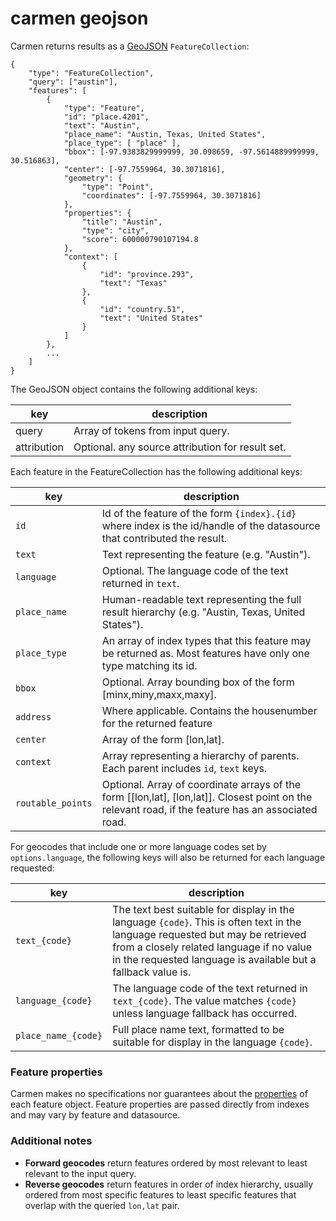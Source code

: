 carmen geojson
==============
Carmen returns results as a [GeoJSON](http://geojson.org/) `FeatureCollection`:

    {
        "type": "FeatureCollection",
        "query": ["austin"],
        "features": [
            {
                "type": "Feature",
                "id": "place.4201",
                "text": "Austin",
                "place_name": "Austin, Texas, United States",
                "place_type": [ "place" ],
                "bbox": [-97.9383829999999, 30.098659, -97.5614889999999, 30.516863],
                "center": [-97.7559964, 30.3071816],
                "geometry": {
                    "type": "Point",
                    "coordinates": [-97.7559964, 30.3071816]
                },
                "properties": {
                    "title": "Austin",
                    "type": "city",
                    "score": 600000790107194.8
                },
                "context": [
                    {
                        "id": "province.293",
                        "text": "Texas"
                    },
                    {
                        "id": "country.51",
                        "text": "United States"
                    }
                ]
            },
            ...
        ]
    }

The GeoJSON object contains the following additional keys:

key | description
--- | ---
query | Array of tokens from input query.
attribution | Optional. any source attribution for result set.

Each feature in the FeatureCollection has the following additional keys:

key | description
--- | ---
`id` | Id of the feature of the form `{index}.{id}` where index is the id/handle of the datasource that contributed the result.
`text` | Text representing the feature (e.g. "Austin").
`language` | Optional. The language code of the text returned in `text`.
`place_name` | Human-readable text representing the full result hierarchy (e.g. "Austin, Texas, United States").
`place_type` | An array of index types that this feature may be returned as. Most features have only one type matching its id.
`bbox` | Optional. Array bounding box of the form [minx,miny,maxx,maxy].
`address` | Where applicable. Contains the housenumber for the returned feature
`center` | Array of the form [lon,lat].
`context` | Array representing a hierarchy of parents. Each parent includes `id`, `text` keys.
`routable_points` | Optional. Array of coordinate arrays of the form [[lon,lat], [lon,lat]]. Closest point on the relevant road, if the feature has an associated road.

For geocodes that include one or more language codes set by `options.language`, the following keys will also be returned for each language requested:

key | description
--- | ---
`text_{code}` | The text best suitable for display in the language `{code}`. This is often text in the language requested but may be retrieved from a closely related language if no value in the requested language is available but a fallback value is.
`language_{code}` | The language code of the text returned in `text_{code}`. The value matches `{code}` unless language fallback has occurred.
`place_name_{code}` | Full place name text, formatted to be suitable for display in the language `{code}`.

### Feature properties

Carmen makes no specifications nor guarantees about the [properties](http://geojson.org/geojson-spec.html#feature-objects) of each feature object. Feature properties are passed directly from indexes and may vary by feature and datasource.

### Additional notes

- **Forward geocodes** return features ordered by most relevant to least relevant to the input query.
- **Reverse geocodes** return features in order of index hierarchy, usually ordered from most specific features to least specific features that overlap with the queried `lon,lat` pair.

